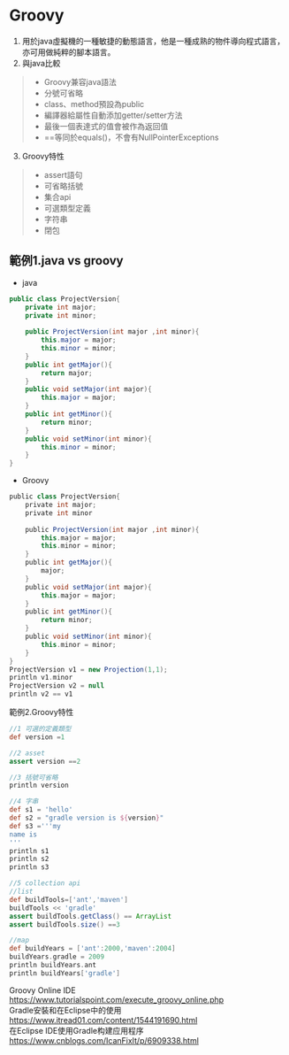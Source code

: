 Groovy
=====
1. 用於java虛擬機的一種敏捷的動態語言，他是一種成熟的物件導向程式語言，亦可用做純粹的腳本語言。
2. 與java比較
> * Groovy兼容java語法  
> * 分號可省略  
> * class、method預設為public
> * 編譯器給屬性自動添加getter/setter方法  
> * 最後一個表達式的值會被作為返回值
> * ==等同於equals()，不會有NullPointerExceptions
3. Groovy特性
> * assert語句
> * 可省略括號
> * 集合api
> * 可選類型定義
> * 字符串
> * 閉包  

範例1.java vs groovy
----
* java
```java
public class ProjectVersion{
	private int major;
	private int minor;
	
	public ProjectVersion(int major ,int minor){
		this.major = major;
		this.minor = minor;
	}
	public int getMajor(){
		return major;
	}
	public void setMajor(int major){
		this.major = major;
	}
	public int getMinor(){
		return minor;
	}
	public void setMinor(int minor){
		this.minor = minor;
	}	
} 
```  
* Groovy
```groovy
public class ProjectVersion{
	private int major;
	private int minor
	
	public ProjectVersion(int major ,int minor){
		this.major = major;
		this.minor = minor;
	}
	public int getMajor(){
		major;
	}
	public void setMajor(int major){
		this.major = major;
	}
	public int getMinor(){
		return minor;
	}
	public void setMinor(int minor){
		this.minor = minor;
	}	
} 
ProjectVersion v1 = new Projection(1,1);
println v1.minor
ProjectVersion v2 = null
println v2 == v1
```

範例2.Groovy特性

```groovy
//1 可選的定義類型
def version =1

//2 asset
assert version ==2

//3 括號可省略
println version

//4 字串
def s1 = 'hello'
def s2 = "gradle version is ${version}"
def s3 ='''my
name is
'''
println s1
println s2
println s3

//5 collection api
//list
def buildTools=['ant','maven']
buildTools << 'gradle'
assert buildTools.getClass() == ArrayList
assert buildTools.size() ==3

//map
def buildYears = ['ant':2000,'maven':2004]
buildYears.gradle = 2009
println buildYears.ant
println buildYears['gradle']
```
Groovy Online IDE  
https://www.tutorialspoint.com/execute_groovy_online.php  
Gradle安裝和在Eclipse中的使用  
https://www.itread01.com/content/1544191690.html  
在Eclipse IDE使用Gradle构建应用程序
https://www.cnblogs.com/IcanFixIt/p/6909338.html
